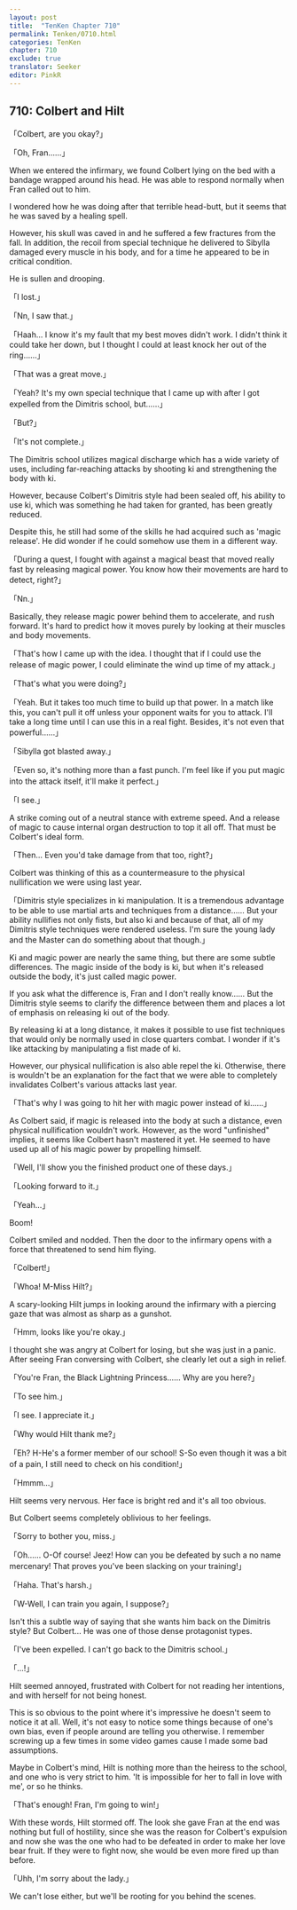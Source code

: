 ```yaml
---
layout: post
title:  "TenKen Chapter 710"
permalink: Tenken/0710.html
categories: TenKen
chapter: 710
exclude: true
translator: Seeker
editor: PinkR
---
```

<h2>710: Colbert and Hilt</h2>

「Colbert, are you okay?」

「Oh, Fran……」

<p>When we entered the infirmary, we found Colbert lying on the bed with a bandage wrapped around his head.
  He was able to respond normally when Fran called out to him.</p>

I wondered how he was doing after that terrible head-butt, but it seems that he was saved by a healing spell.

<p>However, his skull was caved in and he suffered a few fractures from the fall.
  In addition, the recoil from special technique he delivered to Sibylla damaged every muscle in his body, and for a time he appeared to be in critical condition.</p>

He is sullen and drooping.

「I lost.」

「Nn, I saw that.」

<p>「Haah... I know it's my fault that my best moves didn't work. I didn't think it could take her down, but I thought I could at least knock her out of the ring……」</p>

「That was a great move.」

「Yeah? It's my own special technique that I came up with after I got expelled from the Dimitris school, but……」

「But?」

「It's not complete.」

 The Dimitris school utilizes magical discharge which has a wide variety of uses, including far-reaching attacks by shooting ki and strengthening the body with ki.

However, because Colbert's Dimitris style had been sealed off, his ability to use ki, which was something he had taken for granted, has been greatly reduced.

Despite this, he still had some of the skills he had acquired such as 'magic release'. He did wonder if he could somehow use them in a different way.

「During a quest, I fought with against a magical beast that moved really fast by releasing magical power. You know how their movements are hard to detect, right?」

「Nn.」

Basically, they release magic power behind them to accelerate, and rush forward. It's hard to predict how it moves purely by looking at their muscles and body movements.

「That's how I came up with the idea. I thought that if I could use the release of magic power, I could eliminate the wind up time of my attack.」

「That's what you were doing?」

<p>「Yeah. But it takes too much time to build up that power. In a match like this, you can't pull it off unless your opponent waits for you to attack.
  I'll take a long time until I can use this in a real fight. Besides, it's not even that powerful……」</p>

「Sibylla got blasted away.」

「Even so, it's nothing more than a fast punch. I'm feel like if you put magic into the attack itself, it'll make it perfect.」

「I see.」

<p>A strike coming out of a neutral stance with extreme speed. And a release of magic to cause internal organ destruction to top it all off.
  That must be Colbert's ideal form.</p>

「Then… Even you'd take damage from that too, right?」

Colbert was thinking of this as a countermeasure to the physical nullification we were using last year.

<p>「Dimitris style specializes in ki manipulation. It is a tremendous advantage to be able to use martial arts and techniques from a distance……
  But your ability nullifies not only fists, but also ki and because of that, all of my Dimitris style techniques were rendered useless.
  I'm sure the young lady and the Maste&zwj;r can do something about that though.」</p>

<p>Ki and magic power are nearly the same thing, but there are some subtle differences.
  The magic inside of the body is ki, but when it's released outside the body, it's just called magic power.</p>

<p>If you ask what the difference is, Fran and I don't really know……
  But the Dimitris style seems to clarify the difference between them and places a lot of emphasis on releasing ki out of the body.</p>

<p>By releasing ki at a long distance, it makes it possible to use fist techniques that would only be normally used in close quarters combat.
  I wonder if it's like attacking by manipulating a fist made of ki.</p>

<p>However, our physical nullification is also able repel the ki. Otherwise,
  there is wouldn't be an explanation for the fact that we were able to completely invalidates Colbert's various attacks last year.</p>

「That's why I was going to hit her with magic power instead of ki……」

<p>As Colbert said, if magic is released into the body at such a distance, even physical nullification wouldn't work.
  However, as the word "unfinished" implies, it seems like Colbert hasn't mastered it yet. He seemed to have used up all of his magic power by propelling himself.</p>

「Well, I'll show you the finished product one of these days.」

「Looking forward to it.」

「Yeah…」

Boom!

Colbert smiled and nodded. Then the door to the infirmary opens with a force that threatened to send him flying.

「Colbert!」

「Whoa! M-Miss Hilt?」

A scary-looking Hilt jumps in looking around the infirmary with a piercing gaze that was almost as sharp as a gunshot.

「Hmm, looks like you're okay.」

<p>I thought she was angry at Colbert for losing, but she was just in a panic. After seeing Fran conversing with Colbert,
  she clearly let out a sigh in relief.</p>

「You're Fran, the Black Lightning Princess…… Why are you here?」

「To see him.」

「I see. I appreciate it.」

「Why would Hilt thank me?」

「Eh? H-He's a former member of our school! S-So even though it was a bit of a pain, I still need to check on his condition!」

「Hmmm…」

Hilt seems very nervous. Her face is bright red and it's all too obvious.

But Colbert seems completely oblivious to her feelings.

「Sorry to bother you, miss.」

「Oh…… O-Of course! Jeez! How can you be defeated by such a no name mercenary! That proves you've been slacking on your training!」

「Haha. That's harsh.」

「W-Well, I can train you again, I suppose?」

Isn't this a subtle way of saying that she wants him back on the Dimitris style? But Colbert... He was one of those dense protagonist types.

「I've been expelled. I can't go back to the Dimitris school.」

「…!」

Hilt seemed annoyed, frustrated with Colbert for not reading her intentions, and with herself for not being honest.

<p>This is so obvious to the point where it's impressive he doesn't seem to notice it at all.
  Well, it's not easy to notice some things because of one's own bias, even if people around are telling you otherwise.
  I remember screwing up a few times in some video games cause I made some bad assumptions.</p>

<p>Maybe in Colbert's mind, Hilt is nothing more than the heiress to the school, and one who is very strict to him.
  'It is impossible for her to fall in love with me', or so he thinks.</p>

「That's enough! Fran, I'm going to win!」

<p>With these words, Hilt stormed off. The look she gave Fran at the end was nothing but full of hostility,
  since she was the reason for Colbert's expulsion and now she was the one who had to be defeated in order to make her love bear fruit.
  If they were to fight now, she would be even more fired up than before.</p>

「Uhh, I'm sorry about the lady.」

We can't lose either, but we'll be rooting for you behind the scenes.



